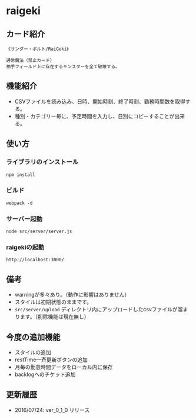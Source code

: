 # raigeki

## カード紹介

```
《サンダー・ボルト/RaiGeki》

通常魔法（禁止カード）
相手フィールド上に存在するモンスターを全て破壊する。
```
## 機能紹介
- CSVファイルを読み込み、日時、開始時刻、終了時刻、勤務時間数を取得する。
- 種別・カテゴリー毎に、予定時間を入力し、日別にコピーすることが出来る。

## 使い方

### ライブラリのインストール

```
npm install
```

### ビルド

```
webpack -d
```

### サーバー起動

```
node src/server/server.js
```

### raigekiの起動

```
http://localhost:3000/
```

## 備考
- warningが多々あり。（動作に影響はありません）
- スタイルは初期状態のままです。
-  `src/server/upload` ディレクトリ内にアップロードしたcsvファイルが溜まります。（削除機能は現在無し）

## 今度の追加機能
- スタイルの追加
- restTime一斉更新ボタンの追加
- 月毎の勤怠時間データをローカル内に保存
- backlogへのチケット追加

## 更新履歴
- 2016/07/24: ver_0_1_0 リリース
